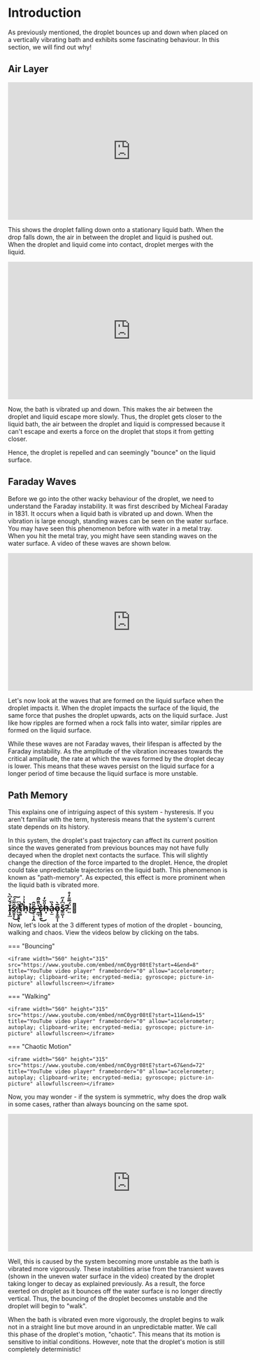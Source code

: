 # Introduction

As previously mentioned, the droplet bounces up and down when placed on a vertically vibrating bath and exhibits some fascinating behaviour. 
In this section, we will find out why!

## Air Layer
<iframe width="560" height="315" src="https://www.youtube-nocookie.com/embed/1iDGEoBFkvU" title="YouTube video player" frameborder="0" allow="accelerometer; autoplay; clipboard-write; encrypted-media; gyroscope; picture-in-picture" allowfullscreen></iframe>

This shows the droplet falling down onto a stationary liquid bath. When the drop falls down, the air in between the droplet and 
liquid is pushed out. When the droplet and liquid come into contact, droplet merges with the liquid.

<iframe width="560" height="315" src="https://www.youtube-nocookie.com/embed/udifSvUusxA" title="YouTube video player" frameborder="0" allow="accelerometer; autoplay; clipboard-write; encrypted-media; gyroscope; picture-in-picture" allowfullscreen></iframe>

Now, the bath is vibrated up and down. This makes the air between the droplet and liquid escape more slowly. 
Thus, the droplet gets closer to the liquid bath, the air between the droplet and liquid is compressed because it can't escape 
and exerts a force on the droplet that stops it from getting closer.

Hence, the droplet is repelled and can seemingly "bounce" on the liquid surface.

## Faraday Waves

Before we go into the other wacky behaviour of the droplet, we need to understand the Faraday instability. It was first described by
Micheal Faraday in 1831. It occurs when a liquid bath is vibrated up and down. When the vibration is large enough, standing waves can be seen 
on the water surface. You may have seen this phenomenon before with water in a metal tray. When you hit the metal tray, you might have seen 
standing waves on the water surface. A video of these waves are shown below.

<iframe width="560" height="315" src="https://www.youtube-nocookie.com/embed/-3jsevcyP9g" title="YouTube video player" frameborder="0" allow="accelerometer; autoplay; clipboard-write; encrypted-media; gyroscope; picture-in-picture" allowfullscreen></iframe>

Let's now look at the waves that are formed on the liquid surface when the droplet impacts it. 
When the droplet impacts the surface of the liquid, the same force that pushes the droplet upwards, 
acts on the liquid surface. Just like how ripples are formed when a rock falls into water, similar ripples are formed
on the liquid surface.

While these waves are not Faraday waves, their lifespan is affected by the Faraday instability. As the amplitude of
the vibration increases towards the critical amplitude, the rate at which the waves formed by the droplet decay is lower. This means that
these waves persist on the liquid surface for a longer period of time because the liquid surface is more unstable.

## Path Memory

This explains one of intriguing aspect of this system - hysteresis. If you aren't familiar with the term, hysteresis means
that the system's current state depends on its history.

In this system, the droplet's past trajectory can affect its current position since the waves generated from previous bounces
may not have fully decayed when the droplet next contacts the surface. This will slightly change the direction of the force imparted
to the droplet. Hence, the droplet could take unpredictable trajectories on the liquid bath. This phenomenon is known as
"path-memory". As expected, this effect is more prominent when the liquid bath is vibrated more.

## Ị̷̧̲́̌̒͆̀s̷͚̥͓̑͂̈́̕͜͠ ̸͖̮̥͈̊͆ͅt̴͔̥́̕h̷̘̔͗͗ỉ̴͜ṣ̴̠̘̩̭̎̂ ̶̱̲̘̔̎̄̋̑c̷̢̧̞̱̀͜h̶͙̎̌̓ạ̴̫̉̏o̷̧̥̳̩̩̅̀s̷͚̮̩͊͆̓̋?̴̤̈́̅͌̓̊ 🤔

Now, let's look at the 3 different types of motion of the droplet - bouncing, walking and chaos. View the videos
below by clicking on the tabs.


=== "Bouncing"

    <iframe width="560" height="315" src="https://www.youtube.com/embed/nmC0ygr08tE?start=4&end=8" title="YouTube video player" frameborder="0" allow="accelerometer; autoplay; clipboard-write; encrypted-media; gyroscope; picture-in-picture" allowfullscreen></iframe>

=== "Walking"

    <iframe width="560" height="315" src="https://www.youtube.com/embed/nmC0ygr08tE?start=11&end=15" title="YouTube video player" frameborder="0" allow="accelerometer; autoplay; clipboard-write; encrypted-media; gyroscope; picture-in-picture" allowfullscreen></iframe>

=== "Chaotic Motion"

    <iframe width="560" height="315" src="https://www.youtube.com/embed/nmC0ygr08tE?start=67&end=72" title="YouTube video player" frameborder="0" allow="accelerometer; autoplay; clipboard-write; encrypted-media; gyroscope; picture-in-picture" allowfullscreen></iframe>

Now, you may wonder - if the system is symmetric, why does the drop walk in some cases, rather than always bouncing
on the same spot.

<iframe width="560" height="315" src="https://www.youtube-nocookie.com/embed/Le4siCZIYcA" title="YouTube video player" frameborder="0" allow="accelerometer; autoplay; clipboard-write; encrypted-media; gyroscope; picture-in-picture" allowfullscreen></iframe>

Well, this is caused by the system becoming more unstable as the bath is vibrated more vigorously. These instabilities
arise from the transient waves (shown in the uneven water surface in the video) created by the droplet 
taking longer to decay as explained previously. As a result, the force exerted on droplet as it bounces off the water surface
is no longer directly vertical. Thus, the bouncing of the droplet becomes unstable and the droplet will begin to "walk".

When the bath is vibrated even more vigorously, the droplet begins to walk not in a straight line but move around in an
unpredictable matter. We call this phase of the droplet's motion, "chaotic". This means that its motion is sensitive to
initial conditions. However, note that the droplet's motion is still completely deterministic!
